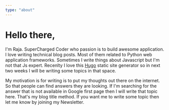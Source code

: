```yaml
---
type: "about"
---
```

# Hello there,

I'm Raja. SuperCharged Coder who passion is to build awesome application. I love writing technical blog posts. Most of them related to Python web application frameworks. Sometimes I write things about Javascript but I'm not that Js expert. Recenlty I love this [Hugo](https://gohugo.io/) static site generator so in next two weeks I will be writing some topics in that space.

My motivation is for writing is to put my thoughts out there on the internet. So that people can find answers they are looking. If I'm searching for the answer that is not available in Google first page then I will write that topic here. That's my blog title method. If you want me to write some topic then let me know by joining my Newsletter.